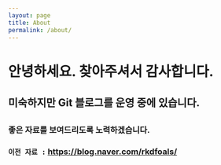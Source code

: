 ```yaml
---
layout: page
title: About
permalink: /about/
---
```


<h1>안녕하세요. 찾아주셔서 감사합니다.</h1>  
<h2>미숙하지만 Git 블로그를 운영 중에 있습니다.<h2>  
<h3>좋은 자료를 보여드리도록 노력하겠습니다.<h3>  

`이전 자료 :` https://blog.naver.com/rkdfoals/
